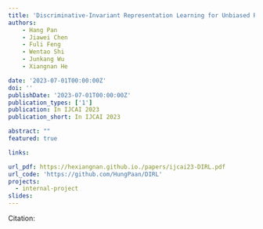 ```yaml
---
title: 'Discriminative-Invariant Representation Learning for Unbiased Recommendation'
authors:
	- Hang Pan
	- Jiawei Chen
	- Fuli Feng
	- Wentao Shi
	- Junkang Wu 
	- Xiangnan He

date: '2023-07-01T00:00:00Z'
doi: ''
publishDate: '2023-07-01T00:00:00Z'
publication_types: ['1']
publication: In IJCAI 2023 
publication_short: In IJCAI 2023 

abstract: ""
featured: true

links:

url_pdf: https://hexiangnan.github.io./papers/ijcai23-DIRL.pdf
url_code: 'https://github.com/HungPaan/DIRL'
projects:
  - internal-project
slides:
---
```




Citation:
